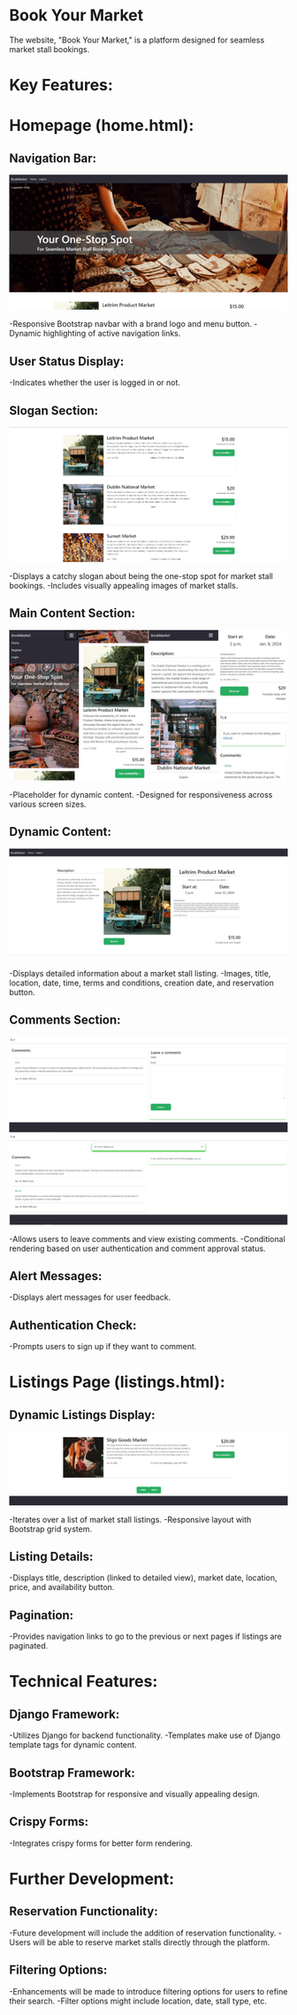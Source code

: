 # Book Your Market

The website, "Book Your Market," is a platform designed for seamless market stall bookings.

# Key Features:
# Homepage (home.html):
## Navigation Bar:
![Alt Text](assets/images/main-page.jpg)

-Responsive Bootstrap navbar with a brand logo and menu button.
-Dynamic highlighting of active navigation links.
## User Status Display:

-Indicates whether the user is logged in or not.
## Slogan Section:
![Alt Text](assets/images/main-page1.jpg)

-Displays a catchy slogan about being the one-stop spot for market stall bookings.
-Includes visually appealing images of market stalls.
## Main Content Section:
![Alt Text](assets/images/phone-display.jpg)

-Placeholder for dynamic content.
-Designed for responsiveness across various screen sizes.
## Dynamic Content:
![Alt Text](assets/images/details-page.jpg)

-Displays detailed information about a market stall listing.
-Images, title, location, date, time, terms and conditions, creation date, and reservation button.
## Comments Section:
![Alt Text](assets/images/details-comments.jpg)

-Allows users to leave comments and view existing comments.
-Conditional rendering based on user authentication and comment approval status.
## Alert Messages:

-Displays alert messages for user feedback.
## Authentication Check:

-Prompts users to sign up if they want to comment.
# Listings Page (listings.html):
## Dynamic Listings Display:
![Alt Text](assets/images/main-page2.jpg)

-Iterates over a list of market stall listings.
-Responsive layout with Bootstrap grid system.
## Listing Details:

-Displays title, description (linked to detailed view), market date, location, price, and availability button.
## Pagination:

-Provides navigation links to go to the previous or next pages if listings are paginated.
# Technical Features:
## Django Framework:

-Utilizes Django for backend functionality.
-Templates make use of Django template tags for dynamic content.
## Bootstrap Framework:

-Implements Bootstrap for responsive and visually appealing design.
## Crispy Forms:

-Integrates crispy forms for better form rendering.

# Further Development:
## Reservation Functionality:

-Future development will include the addition of reservation functionality.
-Users will be able to reserve market stalls directly through the platform.

## Filtering Options:

-Enhancements will be made to introduce filtering options for users to refine their search.
-Filter options might include location, date, stall type, etc.
